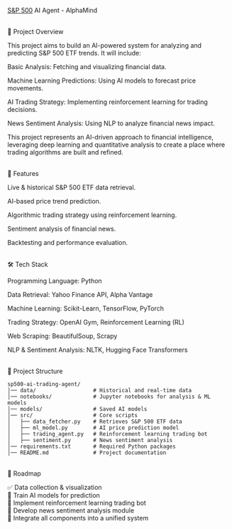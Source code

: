 [S&P 500](https://www.google.com/finance/quote/.INX:INDEXSP?sa=X&sqi=2&ved=2ahUKEwiCxvrw-LGMAxXygP0HHYlDIIIQ3ecFegQINBAf) AI Agent - AlphaMind

</br>
📌 Project Overview

This project aims to build an AI-powered system for analyzing and predicting S&P 500 ETF trends. It will include:

Basic Analysis: Fetching and visualizing financial data.

Machine Learning Predictions: Using AI models to forecast price movements.

AI Trading Strategy: Implementing reinforcement learning for trading decisions.

News Sentiment Analysis: Using NLP to analyze financial news impact.

This project represents an AI-driven approach to financial intelligence, leveraging deep learning and quantitative analysis to create a place where trading algorithms are built and refined.

</br>
🚀 Features

Live & historical S&P 500 ETF data retrieval.

AI-based price trend prediction.

Algorithmic trading strategy using reinforcement learning.

Sentiment analysis of financial news.

Backtesting and performance evaluation.

</br>
🛠 Tech Stack

Programming Language: Python

Data Retrieval: Yahoo Finance API, Alpha Vantage

Machine Learning: Scikit-Learn, TensorFlow, PyTorch

Trading Strategy: OpenAI Gym, Reinforcement Learning (RL)

Web Scraping: BeautifulSoup, Scrapy

NLP & Sentiment Analysis: NLTK, Hugging Face Transformers</br>
</br>

📂 Project Structure
```
sp500-ai-trading-agent/
│── data/                  # Historical and real-time data
│── notebooks/             # Jupyter notebooks for analysis & ML models
│── models/                # Saved AI models
│── src/                   # Core scripts
│   ├── data_fetcher.py    # Retrieves S&P 500 ETF data
│   ├── ml_model.py        # AI price prediction model
│   ├── trading_agent.py   # Reinforcement learning trading bot
│   ├── sentiment.py       # News sentiment analysis
│── requirements.txt       # Required Python packages
│── README.md              # Project documentation
```

</br>
📌 Roadmap

✅ Data collection & visualization</br>
🔲 Train AI models for prediction</br>
🔲 Implement reinforcement learning trading bot</br>
🔲 Develop news sentiment analysis module</br>
🔲 Integrate all components into a unified system</br>

